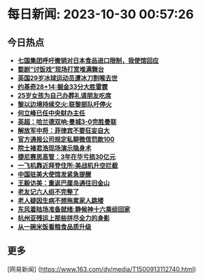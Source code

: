 
# 每日新闻: 2023-10-30 00:57:26
## 今日热点

- **[七国集团呼吁撤销对日本食品进口限制，我使馆回应](https://www.163.com/search?keyword=%E4%B8%83%E5%9B%BD%E9%9B%86%E5%9B%A2%E5%91%BC%E5%90%81%E6%92%A4%E9%94%80%E5%AF%B9%E6%97%A5%E6%9C%AC%E9%A3%9F%E5%93%81%E8%BF%9B%E5%8F%A3%E9%99%90%E5%88%B6%EF%BC%8C%E6%88%91%E4%BD%BF%E9%A6%86%E5%9B%9E%E5%BA%94)**
- **[婺剧“讨饭戏”现场打赏堆满舞台](https://www.163.com/search?keyword=%E5%A9%BA%E5%89%A7%E2%80%9C%E8%AE%A8%E9%A5%AD%E6%88%8F%E2%80%9D%E7%8E%B0%E5%9C%BA%E6%89%93%E8%B5%8F%E5%A0%86%E6%BB%A1%E8%88%9E%E5%8F%B0)**
- **[英国29岁冰球运动员遭冰刀割喉去世](https://www.163.com/search?keyword=%E8%8B%B1%E5%9B%BD29%E5%B2%81%E5%86%B0%E7%90%83%E8%BF%90%E5%8A%A8%E5%91%98%E9%81%AD%E5%86%B0%E5%88%80%E5%89%B2%E5%96%89%E5%8E%BB%E4%B8%96)**
- **[约基奇28+14:掘金33分大胜雷霆](https://www.163.com/search?keyword=%E7%BA%A6%E5%9F%BA%E5%A5%8728%2B14+%E6%8E%98%E9%87%9133%E5%88%86%E5%A4%A7%E8%83%9C%E9%9B%B7%E9%9C%86)**
- **[25岁女孩为自己办葬礼请朋友吃席](https://www.163.com/search?keyword=25%E5%B2%81%E5%A5%B3%E5%AD%A9%E4%B8%BA%E8%87%AA%E5%B7%B1%E5%8A%9E%E8%91%AC%E7%A4%BC%E8%AF%B7%E6%9C%8B%E5%8F%8B%E5%90%83%E5%B8%AD)**
- **[黎以边境持续交火:联黎部队吁停火](https://www.163.com/search?keyword=%E9%BB%8E%E4%BB%A5%E8%BE%B9%E5%A2%83%E6%8C%81%E7%BB%AD%E4%BA%A4%E7%81%AB+%E8%81%94%E9%BB%8E%E9%83%A8%E9%98%9F%E5%90%81%E5%81%9C%E7%81%AB)**
- **[何立峰已任中央财办主任](https://www.163.com/search?keyword=%E4%BD%95%E7%AB%8B%E5%B3%B0%E5%B7%B2%E4%BB%BB%E4%B8%AD%E5%A4%AE%E8%B4%A2%E5%8A%9E%E4%B8%BB%E4%BB%BB)**
- **[英超：哈兰德双响:曼城3-0完胜曼联](https://www.163.com/search?keyword=%E8%8B%B1%E8%B6%85%EF%BC%9A%E5%93%88%E5%85%B0%E5%BE%B7%E5%8F%8C%E5%93%8D+%E6%9B%BC%E5%9F%8E3-0%E5%AE%8C%E8%83%9C%E6%9B%BC%E8%81%94)**
- **[解放军中将：菲律宾不要狂妄自大](https://www.163.com/search?keyword=%E8%A7%A3%E6%94%BE%E5%86%9B%E4%B8%AD%E5%B0%86%EF%BC%9A%E8%8F%B2%E5%BE%8B%E5%AE%BE%E4%B8%8D%E8%A6%81%E7%8B%82%E5%A6%84%E8%87%AA%E5%A4%A7)**
- **[官方通报公司规定私聊微信罚款100](https://www.163.com/search?keyword=%E5%AE%98%E6%96%B9%E9%80%9A%E6%8A%A5%E5%85%AC%E5%8F%B8%E8%A7%84%E5%AE%9A%E7%A7%81%E8%81%8A%E5%BE%AE%E4%BF%A1%E7%BD%9A%E6%AC%BE100)**
- **[院士褚君浩现场演示隐身术](https://www.163.com/search?keyword=%E9%99%A2%E5%A3%AB%E8%A4%9A%E5%90%9B%E6%B5%A9%E7%8E%B0%E5%9C%BA%E6%BC%94%E7%A4%BA%E9%9A%90%E8%BA%AB%E6%9C%AF)**
- **[捷尼赛思高管：3年在华亏损30亿元](https://www.163.com/search?keyword=%E6%8D%B7%E5%B0%BC%E8%B5%9B%E6%80%9D%E9%AB%98%E7%AE%A1%EF%BC%9A3%E5%B9%B4%E5%9C%A8%E5%8D%8E%E4%BA%8F%E6%8D%9F30%E4%BA%BF%E5%85%83)**
- **[一飞机靠近拜登住所:美战机升空拦截](https://www.163.com/search?keyword=%E4%B8%80%E9%A3%9E%E6%9C%BA%E9%9D%A0%E8%BF%91%E6%8B%9C%E7%99%BB%E4%BD%8F%E6%89%80+%E7%BE%8E%E6%88%98%E6%9C%BA%E5%8D%87%E7%A9%BA%E6%8B%A6%E6%88%AA)**
- **[中国驻美大使馆发紧急提醒](https://www.163.com/search?keyword=%E4%B8%AD%E5%9B%BD%E9%A9%BB%E7%BE%8E%E5%A4%A7%E4%BD%BF%E9%A6%86%E5%8F%91%E7%B4%A7%E6%80%A5%E6%8F%90%E9%86%92)**
- **[王毅访美：重返巴厘岛通往旧金山](https://www.163.com/search?keyword=%E7%8E%8B%E6%AF%85%E8%AE%BF%E7%BE%8E%EF%BC%9A%E9%87%8D%E8%BF%94%E5%B7%B4%E5%8E%98%E5%B2%9B%E9%80%9A%E5%BE%80%E6%97%A7%E9%87%91%E5%B1%B1)**
- **[老友记六人组不完整了](https://www.163.com/search?keyword=%E8%80%81%E5%8F%8B%E8%AE%B0%E5%85%AD%E4%BA%BA%E7%BB%84%E4%B8%8D%E5%AE%8C%E6%95%B4%E4%BA%86)**
- **[老人疑因生病不想拖累家人跳楼](https://www.163.com/search?keyword=%E8%80%81%E4%BA%BA%E7%96%91%E5%9B%A0%E7%94%9F%E7%97%85%E4%B8%8D%E6%83%B3%E6%8B%96%E7%B4%AF%E5%AE%B6%E4%BA%BA%E8%B7%B3%E6%A5%BC)**
- **[东风着陆场准备就绪:静候神十六乘组回家](https://www.163.com/search?keyword=%E4%B8%9C%E9%A3%8E%E7%9D%80%E9%99%86%E5%9C%BA%E5%87%86%E5%A4%87%E5%B0%B1%E7%BB%AA+%E9%9D%99%E5%80%99%E7%A5%9E%E5%8D%81%E5%85%AD%E4%B9%98%E7%BB%84%E5%9B%9E%E5%AE%B6)**
- **[杭州亚残运上那些拼尽全力的身影](https://www.163.com/search?keyword=%E6%9D%AD%E5%B7%9E%E4%BA%9A%E6%AE%8B%E8%BF%90%E4%B8%8A%E9%82%A3%E4%BA%9B%E6%8B%BC%E5%B0%BD%E5%85%A8%E5%8A%9B%E7%9A%84%E8%BA%AB%E5%BD%B1)**
- **[从一碗米饭看粮食品质升级](https://www.163.com/search?keyword=%E4%BB%8E%E4%B8%80%E7%A2%97%E7%B1%B3%E9%A5%AD%E7%9C%8B%E7%B2%AE%E9%A3%9F%E5%93%81%E8%B4%A8%E5%8D%87%E7%BA%A7)**

## 更多
[网易新闻] (https://www.163.com/dy/media/T1500913112740.html)

